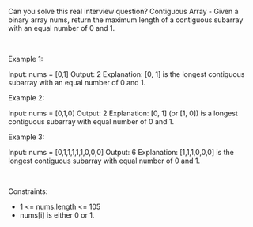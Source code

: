 Can you solve this real interview question? Contiguous Array - Given a binary array nums, return the maximum length of a contiguous subarray with an equal number of 0 and 1.

 

Example 1:


Input: nums = [0,1]
Output: 2
Explanation: [0, 1] is the longest contiguous subarray with an equal number of 0 and 1.


Example 2:


Input: nums = [0,1,0]
Output: 2
Explanation: [0, 1] (or [1, 0]) is a longest contiguous subarray with equal number of 0 and 1.


Example 3:


Input: nums = [0,1,1,1,1,1,0,0,0]
Output: 6
Explanation: [1,1,1,0,0,0] is the longest contiguous subarray with equal number of 0 and 1.


 

Constraints:

 * 1 <= nums.length <= 105
 * nums[i] is either 0 or 1.